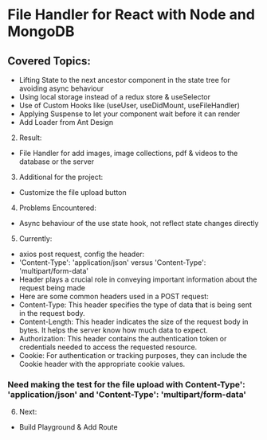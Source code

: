 # File Handler for React with Node and MongoDB

## Covered Topics:

- Lifting State to the next ancestor component in the state tree for avoiding async behaviour
- Using local storage instead of a redux store & useSelector
- Use of Custom Hooks like (useUser, useDidMount, useFileHandler)
- Applying Suspense to let your component wait before it can render
- Add Loader from Ant Design

2.  Result:
- File Handler for add images, image collections, pdf & videos to the database or the server


3.  Additional for the project:
- Customize the file upload button


4.  Problems Encountered:
- Async behaviour of the use state hook, not reflect state changes directly 


5.  Currently: 

- axios post request, config the header: 
- 'Content-Type': 'application/json' versus 'Content-Type': 'multipart/form-data'
- Header plays a crucial role in conveying important information about the request being made
- Here are some common headers used in a POST request:
- Content-Type: This header specifies the type of data that is being sent in the request body. 
- Content-Length: This header indicates the size of the request body in bytes. It helps the server know how much data to expect.
- Authorization: This header contains the authentication token or credentials needed to access the requested resource.
- Cookie: For authentication or tracking purposes, they can include the Cookie header with the appropriate cookie values.


### Need making the test for the file upload with Content-Type': 'application/json' and 'Content-Type': 'multipart/form-data'

6. Next: 
- Build Playground & Add Route
